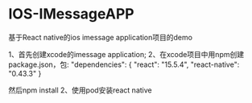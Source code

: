 IOS-IMessageAPP
====

基于React native的ios imessage application项目的demo

1、首先创建xcode的imessage application; 2、在xcode项目中用npm创建package.json，包: "dependencies": { "react": "15.5.4", "react-native": "0.43.3" }

然后npm install 2、使用pod安装react native